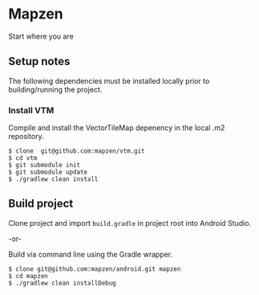 # Mapzen

Start where you are

## Setup notes

The following dependencies must be installed locally prior to building/running the project.

### Install VTM

Compile and install the VectorTileMap depenency in the local .m2 repository.

<pre><code>$ clone	git@github.com:mapzen/vtm.git
$ cd vtm
$ git submodule init
$ git submodule update
$ ./gradlew clean install
</pre></code>

## Build project

Clone project and import `build.gradle` in project root into Android Studio.

-or-

Build via command line using the Gradle wrapper.

<pre><code>$ clone git@github.com:mapzen/android.git mapzen
$ cd mapzen
$ ./gradlew clean installDebug
</pre></code>
